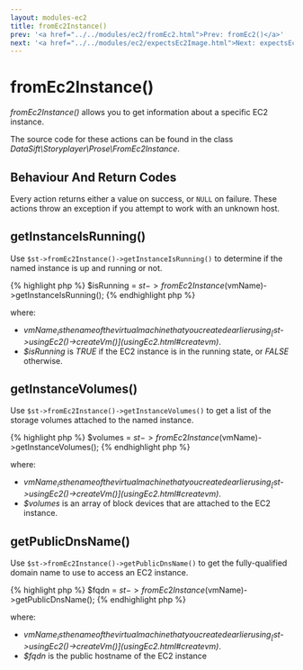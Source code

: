 ```yaml
---
layout: modules-ec2
title: fromEc2Instance()
prev: '<a href="../../modules/ec2/fromEc2.html">Prev: fromEc2()</a>'
next: '<a href="../../modules/ec2/expectsEc2Image.html">Next: expectsEc2Image()</a>'
---
```


# fromEc2Instance()

_fromEc2Instance()_ allows you to get information about a specific EC2 instance.

The source code for these actions can be found in the class _DataSift\Storyplayer\Prose\FromEc2Instance_.

## Behaviour And Return Codes

Every action returns either a value on success, or `NULL` on failure.  These actions throw an exception if you attempt to work with an unknown host.

## getInstanceIsRunning()

Use `$st->fromEc2Instance()->getInstanceIsRunning()` to determine if the named instance is up and running or not.

{% highlight php %}
$isRunning = $st->fromEc2Instance($vmName)->getInstanceIsRunning();
{% endhighlight php %}

where:

* _$vmName_ is the name of the virtual machine that you created earlier using _[$st->usingEc2()->createVm()](usingEc2.html#createvm)_.
* _$isRunning_ is _TRUE_ if the EC2 instance is in the running state, or _FALSE_ otherwise.

## getInstanceVolumes()

Use `$st->fromEc2Instance()->getInstanceVolumes()` to get a list of the storage volumes attached to the named instance.

{% highlight php %}
$volumes = $st->fromEc2Instance($vmName)->getInstanceVolumes();
{% endhighlight php %}

where:

* _$vmName_ is the name of the virtual machine that you created earlier using _[$st->usingEc2()->createVm()](usingEc2.html#createvm)_.
* _$volumes_ is an array of block devices that are attached to the EC2 instance.

## getPublicDnsName()

Use `$st->fromEc2Instance()->getPublicDnsName()` to get the fully-qualified domain name to use to access an EC2 instance.

{% highlight php %}
$fqdn = $st->fromEc2Instance($vmName)->getPublicDnsName();
{% endhighlight php %}

where:

* _$vmName_ is the name of the virtual machine that you created earlier using _[$st->usingEc2()->createVm()](usingEc2.html#createvm)_.
* _$fqdn_ is the public hostname of the EC2 instance